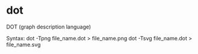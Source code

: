 # dot
DOT (graph description language)

Syntax:
dot -Tpng file_name.dot > file_name.png
dot -Tsvg file_name.dot > file_name.svg
